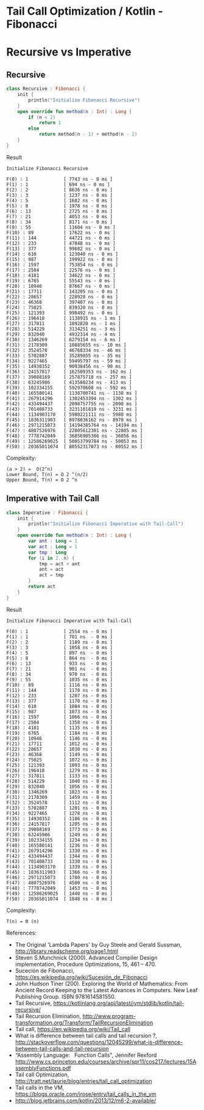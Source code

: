 # Tail Call Optimization / Kotlin  -  Fibonacci  
# Recursive vs Imperative 

## Recursive

```kotlin
class Recursive : Fibonacci {
    init {
        println("Initialize Fibonacci Recursive")
    }
    open override fun method(n : Int) : Long {
        if (n < 2)
            return 1
        else
            return method(n - 1) + method(n - 2)
    }
}
```

Result
```
Initialize Fibonacci Recursive

F(0) : 1             [ 7743 ns - 0 ms ]
F(1) : 1             [ 694 ns - 0 ms ]
F(2) : 2             [ 8636 ns - 0 ms ]
F(3) : 3             [ 1237 ns - 0 ms ]
F(4) : 5             [ 1682 ns - 0 ms ]
F(5) : 8             [ 1978 ns - 0 ms ]
F(6) : 13            [ 2725 ns - 0 ms ]
F(7) : 21            [ 4053 ns - 0 ms ]
F(8) : 34            [ 8171 ns - 0 ms ]
F(9) : 55            [ 11604 ns - 0 ms ]
F(10) : 89           [ 17622 ns - 0 ms ]
F(11) : 144          [ 44721 ns - 0 ms ]
F(12) : 233          [ 47848 ns - 0 ms ]
F(13) : 377          [ 99682 ns - 0 ms ]
F(14) : 610          [ 123040 ns - 0 ms ]
F(15) : 987          [ 199922 ns - 0 ms ]
F(16) : 1597         [ 753854 ns - 0 ms ]
F(17) : 2584         [ 22576 ns - 0 ms ]
F(18) : 4181         [ 34622 ns - 0 ms ]
F(19) : 6765         [ 55543 ns - 0 ms ]
F(20) : 10946        [ 87667 ns - 0 ms ]
F(21) : 17711        [ 143205 ns - 0 ms ]
F(22) : 28657        [ 228928 ns - 0 ms ]
F(23) : 46368        [ 397407 ns - 0 ms ]
F(24) : 75025        [ 839320 ns - 0 ms ]
F(25) : 121393       [ 998492 ns - 0 ms ]
F(26) : 196418       [ 1138915 ns - 1 ms ]
F(27) : 317811       [ 1892820 ns - 1 ms ]
F(28) : 514229       [ 3134251 ns - 3 ms ]
F(29) : 832040       [ 4932314 ns - 4 ms ]
F(30) : 1346269      [ 6279154 ns - 6 ms ]
F(31) : 2178309      [ 10885655 ns - 10 ms ]
F(32) : 3524578      [ 46768334 ns - 46 ms ]
F(33) : 5702887      [ 35289855 ns - 35 ms ]
F(34) : 9227465      [ 59495797 ns - 59 ms ]
F(35) : 14930352     [ 90938456 ns - 90 ms ]
F(36) : 24157817     [ 162509353 ns - 162 ms ]
F(37) : 39088169     [ 257875718 ns - 257 ms ]
F(38) : 63245986     [ 413580234 ns - 413 ms ]
F(39) : 102334155    [ 592970608 ns - 592 ms ]
F(40) : 165580141    [ 1138700741 ns - 1138 ms ]
F(41) : 267914296    [ 1302453394 ns - 1302 ms ]
F(42) : 433494437    [ 2098757755 ns - 2098 ms ]
F(43) : 701408733    [ 3231101819 ns - 3231 ms ]
F(44) : 1134903170   [ 5980221111 ns - 5980 ms ]
F(45) : 1836311903   [ 8978036162 ns - 8978 ms ]
F(46) : 2971215073   [ 14194385764 ns - 14194 ms ]
F(47) : 4807526976   [ 22805612301 ns - 22805 ms ]
F(48) : 7778742049   [ 36056905386 ns - 36056 ms ]
F(49) : 12586269025  [ 50053799784 ns - 50053 ms ]
F(50) : 20365011074  [ 80552317073 ns - 80552 ms ]
```

Complexity: 
```
(a > 2) =  O(2^n) 
Lower Bound, T(n) = Ω 2 ^(n/2)
Upper Bound, T(n) = O 2 ^n
```

## Imperative with Tail Call 

```kotlin
class Imperative : Fibonacci {
    init {
        println("Initialize Fibonacci Imperative with Tail-Call")
    }
    open override fun method(n : Int) : Long {
        var ant : Long = 1
        var act : Long = 1
        var tmp : Long
        for (i in 2..n) {
            tmp = act + ant
            ant = act
            act = tmp
        }
        return act
    }
}
```

Result 
```
Initialize Fibonacci Imperative with Tail-Call

F(0) : 1   		     [ 2554 ns - 0 ms ]
F(1) : 1 	   	     [ 701 ns  - 0 ms ] 
F(2) : 2  		     [ 1189 ns - 0 ms ]
F(3) : 3  		     [ 1058 ns - 0 ms ]
F(4) : 5  		     [ 897 ns  - 0 ms ]
F(5) : 8  		     [ 864 ns  - 0 ms ]
F(6) : 13 		     [ 933 ns  - 0 ms ]
F(7) : 21  		     [ 901 ns  - 0 ms ]
F(8) : 34  		     [ 970 ns  - 0 ms ]
F(9) : 55 	 	     [ 1035 ns - 0 ms ]
F(10) : 89 	 	     [ 1116 ns - 0 ms ]
F(11) : 144 		 [ 1170 ns - 0 ms ]
F(12) : 233 	     [ 1207 ns - 0 ms ]
F(13) : 377 		 [ 1170 ns - 0 ms ]
F(14) : 610 	     [ 1084 ns - 0 ms ]
F(15) : 987 		 [ 1073 ns - 0 ms ]
F(16) : 1597 		 [ 1066 ns - 0 ms ]
F(17) : 2584 		 [ 1358 ns - 0 ms ]
F(18) : 4181 		 [ 1135 ns - 0 ms ]
F(19) : 6765 		 [ 1184 ns - 0 ms ]
F(20) : 10946 	     [ 1146 ns - 0 ms ]
F(21) : 17711 	     [ 1012 ns - 0 ms ]
F(22) : 28657	     [ 1030 ns - 0 ms ]
F(23) : 46368	     [ 1149 ns - 0 ms ]
F(24) : 75025 	     [ 1072 ns - 0 ms ]
F(25) : 121393 	     [ 1093 ns - 0 ms ]
F(26) : 196418 	     [ 1279 ns - 0 ms ]
F(27) : 317811       [ 1133 ns - 0 ms ]
F(28) : 514229 	     [ 1040 ns - 0 ms ]
F(29) : 832040 	     [ 1056 ns - 0 ms ]
F(30) : 1346269      [ 1823 ns - 0 ms ]
F(31) : 2178309	     [ 1459 ns - 0 ms ]
F(32) : 3524578      [ 1112 ns - 0 ms ]
F(33) : 5702887      [ 1201 ns - 0 ms ]
F(34) : 9227465      [ 1278 ns - 0 ms ]
F(35) : 14930352 	 [ 1186 ns - 0 ms ]
F(36) : 24157817 	 [ 1205 ns - 0 ms ]
F(37) : 39088169 	 [ 1773 ns - 0 ms ]
F(38) : 63245986 	 [ 1249 ns - 0 ms ]
F(39) : 102334155 	 [ 1234 ns - 0 ms ] 
F(40) : 165580141 	 [ 1236 ns - 0 ms ]
F(41) : 267914296 	 [ 1330 ns - 0 ms ]
F(42) : 433494437 	 [ 1344 ns - 0 ms ]
F(43) : 701408733 	 [ 1330 ns - 0 ms ]
F(44) : 1134903170 	 [ 1339 ns - 0 ms ]
F(45) : 1836311903 	 [ 1366 ns - 0 ms ]
F(46) : 2971215073   [ 1780 ns - 0 ms ]
F(47) : 4807526976 	 [ 4500 ns - 0 ms ]
F(48) : 7778742049 	 [ 1453 ns - 0 ms ]
F(49) : 12586269025  [ 1440 ns - 0 ms ]
F(50) : 20365011074  [ 1848 ns - 0 ms ]
```

Complexity:  
```
T(n) = Θ (n)
```


References:
* The Original 'Lambda Papers' by Guy Steele and Gerald Sussman, http://library.readscheme.org/page1.html
* Steven S.Munchnick (2000). Advanced Compiler Design implementation, Procedure Optimizations, 15, 461 – 470.
* Suceción de Fibonacci, https://es.wikipedia.org/wiki/Sucesión_de_Fibonacci
* John Hudson Tiner (200). Exploring the World of Mathematics: From Ancient Record Keeping to the Latest Advances in Computers. New Leaf Publishing Group. ISBN 9781614581550.
* Tail Recursive, https://kotlinlang.org/api/latest/jvm/stdlib/kotlin/tail-recursive/
* Tail Recursion Elimination, http://www.program-transformation.org/Transform/TailRecursionElimination
* Tail call, https://en.wikipedia.org/wiki/Tail_call 
* What is difference between tail calls and tail recursion ?, http://stackoverflow.com/questions/12045299/what-is-difference-between-tail-calls-and-tail-recursion
* “Assembly Language:   Function Calls", Jennifer Rexford http://www.cs.princeton.edu/courses/archive/spr11/cos217/lectures/15AssemblyFunctions.pdf
* Tail call Optimization, http://tratt.net/laurie/blog/entries/tail_call_optimization
* Tail calls in the VM, https://blogs.oracle.com/jrose/entry/tail_calls_in_the_vm
* http://blog.jetbrains.com/kotlin/2013/12/m6-2-available/
